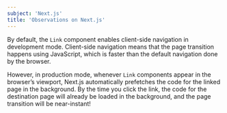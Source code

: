 ```yaml
---
subject: 'Next.js'
title: 'Observations on Next.js'
---
```


By default, the `Link` component enables client-side navigation in development mode. Client-side navigation means that the page transition happens using JavaScript, which is faster than the default navigation done by the browser.

However, in production mode,  whenever `Link` components appear in the browser’s viewport, Next.js automatically prefetches the code for the linked page in the background. By the time you click the link, the code for the destination page will already be loaded in the background, and the page transition will be near-instant!
